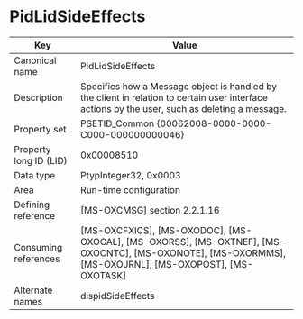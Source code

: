 # PidLidSideEffects

| Key | Value |
|---|---|
| Canonical name | PidLidSideEffects |
| Description | Specifies how a Message object is handled by the client in relation to certain user interface actions by the user, such as deleting a message. |
| Property set | PSETID_Common {00062008-0000-0000-C000-000000000046} |
| Property long ID (LID) | 0x00008510 |
| Data type | PtypInteger32, 0x0003 |
| Area | Run-time configuration |
| Defining reference | [MS-OXCMSG] section 2.2.1.16 |
| Consuming references | [MS-OXCFXICS], [MS-OXODOC], [MS-OXOCAL], [MS-OXORSS], [MS-OXTNEF], [MS-OXOCNTC], [MS-OXONOTE], [MS-OXORMMS], [MS-OXOJRNL], [MS-OXOPOST], [MS-OXOTASK] |
| Alternate names | dispidSideEffects |
